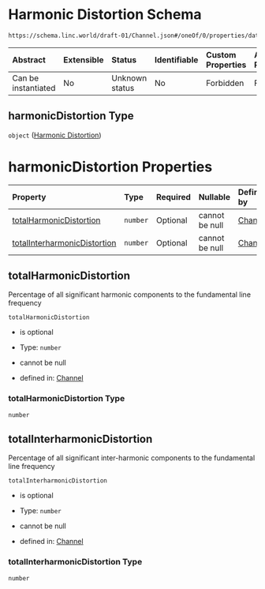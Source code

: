 # Harmonic Distortion Schema

```txt
https://schema.linc.world/draft-01/Channel.json#/oneOf/0/properties/data/properties/harmonicDistortion
```



| Abstract            | Extensible | Status         | Identifiable | Custom Properties | Additional Properties | Access Restrictions | Defined In                                           |
| :------------------ | :--------- | :------------- | :----------- | :---------------- | :-------------------- | :------------------ | :--------------------------------------------------- |
| Can be instantiated | No         | Unknown status | No           | Forbidden         | Forbidden             | none                | [Channel.json*](Channel.json "open original schema") |

## harmonicDistortion Type

`object` ([Harmonic Distortion](channel-oneof-channel-with-current-transformer-properties-data-properties-harmonic-distortion.md))

# harmonicDistortion Properties

| Property                                                      | Type     | Required | Nullable       | Defined by                                                                                                                                                                                                                                                                                           |
| :------------------------------------------------------------ | :------- | :------- | :------------- | :--------------------------------------------------------------------------------------------------------------------------------------------------------------------------------------------------------------------------------------------------------------------------------------------------- |
| [totalHarmonicDistortion](#totalharmonicdistortion)           | `number` | Optional | cannot be null | [Channel](channel-oneof-channel-with-current-transformer-properties-data-properties-harmonic-distortion-properties-totalharmonicdistortion.md "https://schema.linc.world/draft-01/Channel.json#/oneOf/0/properties/data/properties/harmonicDistortion/properties/totalHarmonicDistortion")           |
| [totalInterharmonicDistortion](#totalinterharmonicdistortion) | `number` | Optional | cannot be null | [Channel](channel-oneof-channel-with-current-transformer-properties-data-properties-harmonic-distortion-properties-totalinterharmonicdistortion.md "https://schema.linc.world/draft-01/Channel.json#/oneOf/0/properties/data/properties/harmonicDistortion/properties/totalInterharmonicDistortion") |

## totalHarmonicDistortion

Percentage of all significant harmonic components to the fundamental line frequency

`totalHarmonicDistortion`

*   is optional

*   Type: `number`

*   cannot be null

*   defined in: [Channel](channel-oneof-channel-with-current-transformer-properties-data-properties-harmonic-distortion-properties-totalharmonicdistortion.md "https://schema.linc.world/draft-01/Channel.json#/oneOf/0/properties/data/properties/harmonicDistortion/properties/totalHarmonicDistortion")

### totalHarmonicDistortion Type

`number`

## totalInterharmonicDistortion

Percentage of all significant inter-harmonic components to the fundamental line frequency

`totalInterharmonicDistortion`

*   is optional

*   Type: `number`

*   cannot be null

*   defined in: [Channel](channel-oneof-channel-with-current-transformer-properties-data-properties-harmonic-distortion-properties-totalinterharmonicdistortion.md "https://schema.linc.world/draft-01/Channel.json#/oneOf/0/properties/data/properties/harmonicDistortion/properties/totalInterharmonicDistortion")

### totalInterharmonicDistortion Type

`number`
